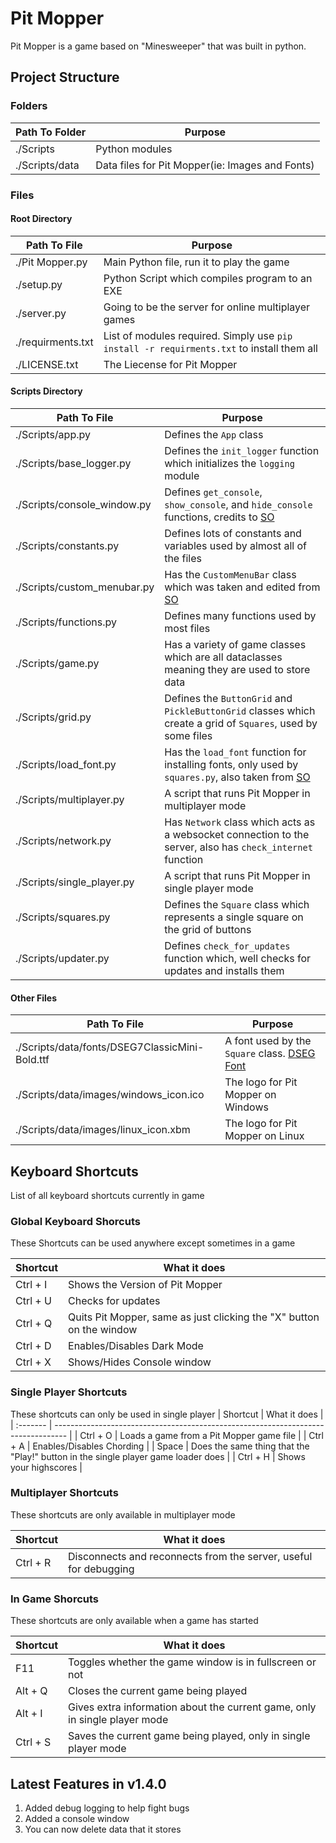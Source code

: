 # Pit Mopper

Pit Mopper is a game based on "Minesweeper" that was built in python.

## Project Structure

### Folders

| Path To Folder | Purpose                                         |
| -------------- | ----------------------------------------------- |
| ./Scripts      | Python modules                                  |
| ./Scripts/data | Data files for Pit Mopper(ie: Images and Fonts) |

### Files

#### Root Directory

| Path To File      | Purpose                                                                                   |
| ----------------- | ----------------------------------------------------------------------------------------- |
| ./Pit Mopper.py   | Main Python file, run it to play the game                                                 |
| ./setup.py        | Python Script which compiles program to an EXE                                            |
| ./server.py       | Going to be the server for online multiplayer games                                       |
| ./requirments.txt | List of modules required. Simply use `pip install -r requirments.txt` to install them all |
| ./LICENSE.txt     | The Liecense for Pit Mopper                                                               |

#### Scripts Directory

| Path To File                | Purpose                                                                                                                                  |
| --------------------------- | ---------------------------------------------------------------------------------------------------------------------------------------- |
| ./Scripts/app.py            | Defines the `App` class                                                                                                                  |
| ./Scripts/base_logger.py    | Defines the `init_logger` function which initializes the `logging` module                                                                |
| ./Scripts/console_window.py | Defines `get_console`, `show_console`, and `hide_console` functions, credits to [SO](https://stackoverflow.com/a/43314117)               |
| ./Scripts/constants.py      | Defines lots of constants and variables used by almost all of the files                                                                  |
| ./Scripts/custom_menubar.py | Has the `CustomMenuBar` class which was taken and edited from [SO](https://stackoverflow.com/a/63208829)                                 |
| ./Scripts/functions.py      | Defines many functions used by most files                                                                                                |
| ./Scripts/game.py           | Has a variety of game classes which are all dataclasses meaning they are used to store data                                              |
| ./Scripts/grid.py           | Defines the `ButtonGrid` and `PickleButtonGrid` classes which create a grid of `Squares`, used by some files                             |
| ./Scripts/load_font.py      | Has the `load_font` function for installing fonts, only used by `squares.py`, also taken from [SO](https://stackoverflow.com/a/30631309) |
| ./Scripts/multiplayer.py    | A script that runs Pit Mopper in multiplayer mode                                                                                        |
| ./Scripts/network.py        | Has `Network` class which acts as a websocket connection to the server, also has `check_internet` function                               |
| ./Scripts/single_player.py  | A script that runs Pit Mopper in single player mode                                                                                      |
| ./Scripts/squares.py        | Defines the `Square` class which represents a single square on the grid of buttons                                                       |
| ./Scripts/updater.py        | Defines `check_for_updates` function which, well checks for updates and installs them                                                    |

#### Other Files

| Path To File                                   | Purpose                                                                               |
| ---------------------------------------------- | ------------------------------------------------------------------------------------- |
| ./Scripts/data/fonts/DSEG7ClassicMini-Bold.ttf | A font used by the `Square` class. [DSEG Font](https://www.keshikan.net/fonts-e.html) |
| ./Scripts/data/images/windows_icon.ico         | The logo for Pit Mopper on Windows                                                    |
| ./Scripts/data/images/linux_icon.xbm           | The logo for Pit Mopper on Linux                                                      |

## Keyboard Shortcuts

List of all keyboard shortcuts currently in game

### Global Keyboard Shorcuts

These Shortcuts can be used anywhere except sometimes in a game

| Shortcut | What it does                                                         |
| :------- | -------------------------------------------------------------------- |
| Ctrl + I | Shows the Version of Pit Mopper                                      |
| Ctrl + U | Checks for updates                                                   |
| Ctrl + Q | Quits Pit Mopper, same as just clicking the "X" button on the window |
| Ctrl + D | Enables/Disables Dark Mode                                           |
| Ctrl + X | Shows/Hides Console window                                           |

### Single Player Shortcuts

These shortcuts can only be used in single player
| Shortcut | What it does                                                                      |
| :------- | --------------------------------------------------------------------------------- |
| Ctrl + O | Loads a game from a Pit Mopper game file                                          |
| Ctrl + A | Enables/Disables Chording                                                         |
| Space    | Does the same thing that the "Play!" button in the single player game loader does |
| Ctrl + H | Shows your highscores                                                             |

### Multiplayer Shortcuts

These shortcuts are only available in multiplayer mode

| Shortcut | What it does                                                     |
| :------- | ---------------------------------------------------------------- |
| Ctrl + R | Disconnects and reconnects from the server, useful for debugging |

### In Game Shorcuts

These shortcuts are only available when a game has started

| Shortcut | What it does                                                               |
| :------- | -------------------------------------------------------------------------- |
| F11      | Toggles whether the game window is in fullscreen or not                    |
| Alt + Q  | Closes the current game being played                                       |
| Alt + I  | Gives extra information about the current game, only in single player mode |
| Ctrl + S | Saves the current game being played, only in single player mode            |

## Latest Features in v1.4.0

1. Added debug logging to help fight bugs
2. Added a console window
3. You can now delete data that it stores
